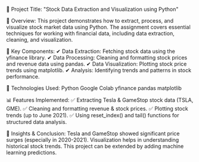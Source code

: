 📌 Project Title:  "Stock Data Extraction and Visualization using Python"

📖 Overview: This project demonstrates how to extract, process, and visualize stock market data using Python. The assignment covers essential techniques for working with financial data, including data extraction, cleaning, and visualization.

📂 Key Components:
✔ Data Extraction: Fetching stock data using the yfinance library.
✔ Data Processing: Cleaning and formatting stock prices and revenue data using pandas.
✔ Data Visualization: Plotting stock price trends using matplotlib.
✔ Analysis: Identifying trends and patterns in stock performance.

📌 Technologies Used:
Python
Google Colab
yfinance
pandas
matplotlib

📊 Features Implemented:
✅ Extracting Tesla & GameStop stock data (TSLA, GME).
✅ Cleaning and formatting revenue & stock prices.
✅ Plotting stock trends (up to June 2021).
✅ Using reset_index() and tail() functions for structured data analysis.

📢 Insights & Conclusion:
Tesla and GameStop showed significant price surges (especially in 2020-2021).
Visualization helps in understanding historical stock trends.
This project can be extended by adding machine learning predictions.

